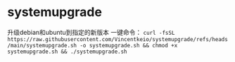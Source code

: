 # systemupgrade
升级debian和ubuntu到指定的新版本
一键命令：
`curl -fsSL https://raw.githubusercontent.com/Vincentkeio/systemupgrade/refs/heads/main/systemupgrade.sh -o systemupgrade.sh && chmod +x systemupgrade.sh && ./systemupgrade.sh`
